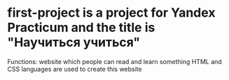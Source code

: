 # first-project is a project for Yandex Practicum and the title is "Научиться учиться"
Functions: website which people can read and learn something
HTML and CSS languages are used to create this website

